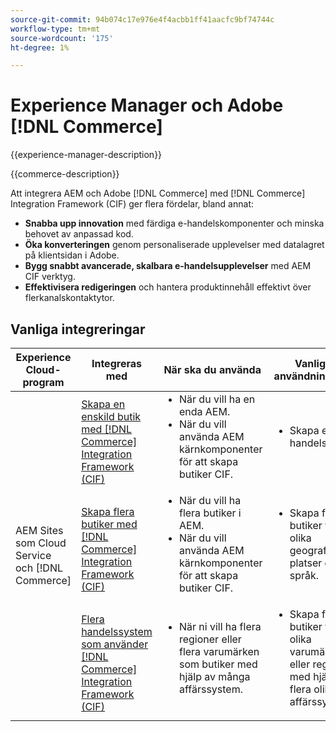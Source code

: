 ```yaml
---
source-git-commit: 94b074c17e976e4f4acbb1ff41aacfc9bf74744c
workflow-type: tm+mt
source-wordcount: '175'
ht-degree: 1%

---
```



# Experience Manager och Adobe [!DNL Commerce]

{{experience-manager-description}}

{{commerce-description}}

Att integrera AEM och Adobe [!DNL Commerce] med [!DNL Commerce] Integration Framework (CIF) ger flera fördelar, bland annat:

+ **Snabba upp innovation** med färdiga e-handelskomponenter och minska behovet av anpassad kod.
+ **Öka konverteringen** genom personaliserade upplevelser med datalagret på klientsidan i Adobe.
+ **Bygg snabbt avancerade, skalbara e-handelsupplevelser** med AEM CIF verktyg.
+ **Effektivisera redigeringen** och hantera produktinnehåll effektivt över flerkanalskontaktytor.

## Vanliga integreringar

<table>
    <thead>
        <tr>
            <th>Experience Cloud-program</th>
            <th>Integreras med</th>
            <th>När ska du använda</th>
            <th>Vanliga användningsfall</th>
        </tr>
    </thead>
    <tbody>
        <tr>
            <td rowspan="3">AEM Sites som Cloud Service och [!DNL Commerce]</td>
            <td><a href="https://experienceleague.adobe.com/docs/experience-manager-cloud-service/content/content-and-commerce/storefront/getting-started.html?lang=sv-SE" target="_blank" rel="noreferrer">Skapa en enskild butik med [!DNL Commerce] Integration Framework (CIF)</a></td>
            <td>
                <ul style="margin-top: 0;">
                    <li>När du vill ha en enda AEM.</li>
                    <li>När du vill använda AEM kärnkomponenter för att skapa butiker CIF.</li>
                </ul>
            </td>
            <td>
                <ul style="margin-top: 0;">
                    <li>
                        Skapa en e-handelsbutik.
                    </li>
                </ul>
            </td>
        </tr>
        <tr>
            <td><a href="https://experienceleague.adobe.com/docs/experience-manager-cloud-service/content/content-and-commerce/storefront/administering/multi-store-setup.html?lang=sv-SE" target="_blank" rel="noreferrer">Skapa flera butiker med [!DNL Commerce] Integration Framework (CIF)</a></td>
            <td>
                <ul style="margin-top: 0;">
                    <li>När du vill ha flera butiker i AEM.</li>
                    <li>När du vill använda AEM kärnkomponenter för att skapa butiker CIF.</li>
                </ul>
            </td>
            <td>
                <ul style="margin-top: 0;">
                    <li>Skapa flera butiker för olika geografiska platser eller språk.</li>
                </ul>
            </td>
        </tr>
        <tr>
            <td><a href="https://experienceleague.adobe.com/docs/experience-manager-cloud-service/content/content-and-commerce/storefront/administering/multiple-commerce-systems-setup.html?lang=sv-SE" target="_blank" rel="noreferrer">Flera handelssystem som använder [!DNL Commerce] Integration Framework (CIF)</a></td>
            <td>
                <ul style="margin-top: 0;"><li>När ni vill ha flera regioner eller flera varumärken som butiker med hjälp av många affärssystem.</li></ul>
            </td>
            <td>
                <ul style="margin-top: 0;"><li>Skapa flera butiker för olika varumärken eller regioner med hjälp av flera olika affärssystem.</li></ul>
            </td>
        </tr>
    </tbody>          
</table>
